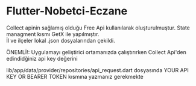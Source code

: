 # Flutter-Nobetci-Eczane
Collect apinin sağlamış olduğu Free Api kullanılarak oluşturulmuştur. 
State managment kısmı GetX ile yapılmıştır.  
İl ve ilçeler lokal .json dosyalarından çekildi.

ÖNEMLİ!:
Uygulamayı geliştirici ortamanızda çalıştırırken Collect Api'den edindidğiniz api key değerini

lib/app/data/provider/repositories/api_request.dart dosyasında YOUR API KEY OR BEARER TOKEN kısmına yazmanız gerekmekte

